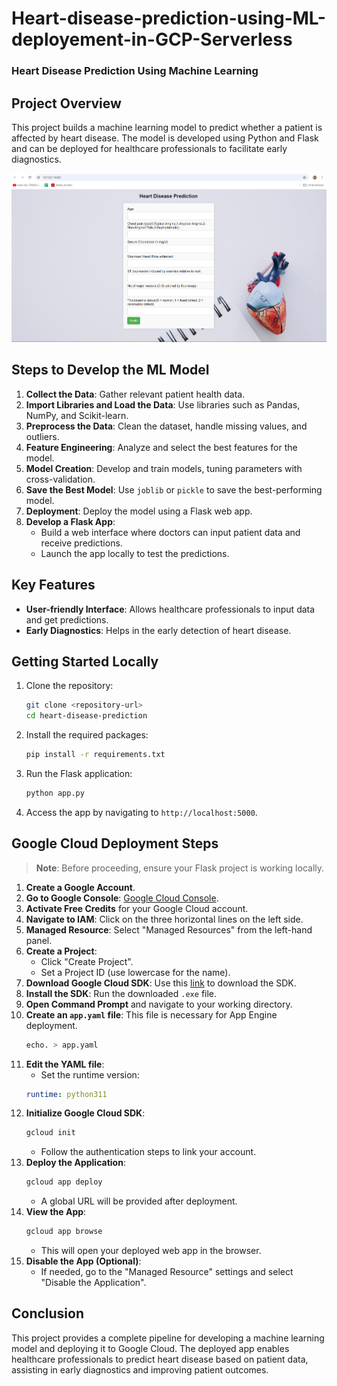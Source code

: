 # Heart-disease-prediction-using-ML-deployement-in-GCP-Serverless

### Heart Disease Prediction Using Machine Learning

## Project Overview
This project builds a machine learning model to predict whether a patient is affected by heart disease. The model is developed using Python and Flask and can be deployed for healthcare professionals to facilitate early diagnostics.

![alt text](image.png)
## Steps to Develop the ML Model

1. **Collect the Data**: Gather relevant patient health data.
2. **Import Libraries and Load the Data**: Use libraries such as Pandas, NumPy, and Scikit-learn.
3. **Preprocess the Data**: Clean the dataset, handle missing values, and outliers.
4. **Feature Engineering**: Analyze and select the best features for the model.
5. **Model Creation**: Develop and train models, tuning parameters with cross-validation.
6. **Save the Best Model**: Use `joblib` or `pickle` to save the best-performing model.
7. **Deployment**: Deploy the model using a Flask web app.
8. **Develop a Flask App**: 
   - Build a web interface where doctors can input patient data and receive predictions.
   - Launch the app locally to test the predictions.

## Key Features
- **User-friendly Interface**: Allows healthcare professionals to input data and get predictions.
- **Early Diagnostics**: Helps in the early detection of heart disease.

## Getting Started Locally
1. Clone the repository:
   ```bash
   git clone <repository-url>
   cd heart-disease-prediction
   ```

2. Install the required packages:
   ```bash
   pip install -r requirements.txt
   ```

3. Run the Flask application:
   ```bash
   python app.py
   ```

4. Access the app by navigating to `http://localhost:5000`.

## Google Cloud Deployment Steps

> **Note**: Before proceeding, ensure your Flask project is working locally.

1. **Create a Google Account**.
2. **Go to Google Console**: [Google Cloud Console](https://console.cloud.google.com/).
3. **Activate Free Credits** for your Google Cloud account.
4. **Navigate to IAM**: Click on the three horizontal lines on the left side.
5. **Managed Resource**: Select "Managed Resources" from the left-hand panel.
6. **Create a Project**:
   - Click "Create Project".
   - Set a Project ID (use lowercase for the name).
7. **Download Google Cloud SDK**: Use this [link](https://dl.google.com/dl/cloudsdk/channels/rapid/GoogleCloudSDKinstaller.exe) to download the SDK.
8. **Install the SDK**: Run the downloaded `.exe` file.
9. **Open Command Prompt** and navigate to your working directory.
10. **Create an `app.yaml` file**: This file is necessary for App Engine deployment.
    ```bash
    echo. > app.yaml
    ```
11. **Edit the YAML file**:
    - Set the runtime version:
    ```yaml
    runtime: python311
    ```
12. **Initialize Google Cloud SDK**:
    ```bash
    gcloud init
    ```
    - Follow the authentication steps to link your account.
13. **Deploy the Application**:
    ```bash
    gcloud app deploy
    ```
    - A global URL will be provided after deployment.
14. **View the App**:
    ```bash
    gcloud app browse
    ```
    - This will open your deployed web app in the browser.
15. **Disable the App (Optional)**: 
    - If needed, go to the "Managed Resource" settings and select "Disable the Application".

## Conclusion
This project provides a complete pipeline for developing a machine learning model and deploying it to Google Cloud. The deployed app enables healthcare professionals to predict heart disease based on patient data, assisting in early diagnostics and improving patient outcomes.
